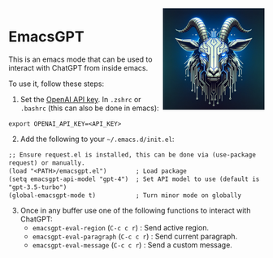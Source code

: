 <img src="https://raw.githubusercontent.com/oneself/emacsgpt/main/images/emacsgpt.png" width="200" align="right" title="macsGPT Logo" />

# EmacsGPT

This is an emacs mode that can be used to interact with ChatGPT from inside
emacs. 

To use it, follow these steps:

1. Set the [OpenAI API key](https://platform.openai.com/api-keys). In `.zshrc` or `.bashrc` (this can also be done in emacs):
```
export OPENAI_API_KEY=<API_KEY>
```
2. Add the following to your `~/.emacs.d/init.el`:
```
;; Ensure request.el is installed, this can be done via (use-package request) or manually.
(load "<PATH>/emacsgpt.el")        ; Load package
(setq emacsgpt-api-model "gpt-4")  ; Set API model to use (default is "gpt-3.5-turbo")
(global-emacsgpt-mode t)           ; Turn minor mode on globally
```
3. Once in any buffer use one of the following functions to interact with ChatGPT:
   - `emacsgpt-eval-region` (`C-c c r`) : Send active region.
   - `emacsgpt-eval-paragraph` (`C-c c r`) : Send current paragraph.
   - `emacsgpt-eval-message` (`C-c c r`) : Send a custom message.
